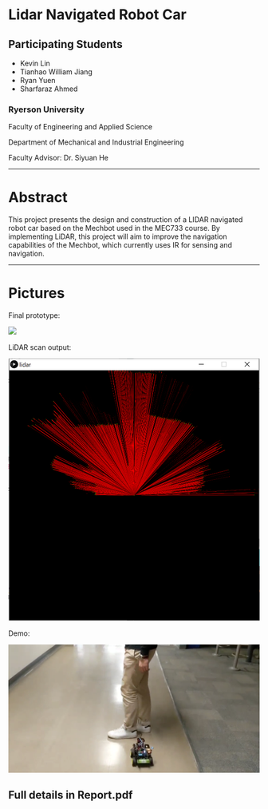 # Lidar Navigated Robot Car

## Participating Students
* Kevin Lin
* Tianhao William Jiang
* Ryan Yuen
* Sharfaraz Ahmed

### Ryerson University
Faculty of Engineering and Applied Science

Department of Mechanical and Industrial Engineering

Faculty Advisor: Dr. Siyuan He
___
# Abstract

This project presents the design and construction of a LIDAR navigated robot car based on the Mechbot used in the MEC733 course. By implementing LiDAR, this project will aim to improve the navigation capabilities of the Mechbot, which currently uses IR for sensing and navigation.
___
# Pictures

Final prototype: 

![](images/prototype.jpg)

LiDAR scan output:

![](images/processing.png)

Demo: 

![](images/test.png)

## Full details in Report.pdf
